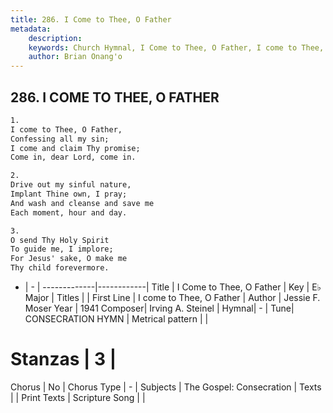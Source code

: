 ```yaml
---
title: 286. I Come to Thee, O Father
metadata:
    description: 
    keywords: Church Hymnal, I Come to Thee, O Father, I come to Thee, O Father, 
    author: Brian Onang'o
---
```



## 286. I COME TO THEE, O FATHER

```txt
1.
I come to Thee, O Father, 
Confessing all my sin; 
I come and claim Thy promise; 
Come in, dear Lord, come in. 

2.
Drive out my sinful nature, 
Implant Thine own, I pray; 
And wash and cleanse and save me 
Each moment, hour and day. 

3.
O send Thy Holy Spirit 
To guide me, I implore; 
For Jesus' sake, O make me 
Thy child forevermore.
```

- |   -  |
-------------|------------|
Title | I Come to Thee, O Father |
Key | E♭ Major |
Titles |  |
First Line | I come to Thee, O Father |
Author | Jessie F. Moser
Year | 1941
Composer| Irving A. Steinel |
Hymnal|  - |
Tune| CONSECRATION HYMN |
Metrical pattern | |
# Stanzas | 3 |
Chorus | No |
Chorus Type | - |
Subjects | The Gospel: Consecration |
Texts |  |
Print Texts | 
Scripture Song |  |
  
